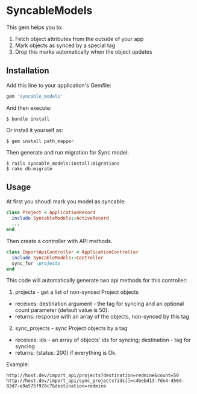 # SyncableModels

This gem helps you to:

1. Fetch object attributes from the outside of your app
2. Mark objects as synced by a special tag
3. Drop this marks automatically when the object updates

## Installation

Add this line to your application's Gemfile:

```ruby
gem 'syncable_models'
```

And then execute:

    $ bundle install

Or install it yourself as:

    $ gem install path_mapper

Then generate and run migration for Sync model:

    $ rails syncable_models:install:migrations
    $ rake db:migrate

## Usage

At first you shoudl mark you model as syncable:

```ruby
class Project < ApplicationRecord
  include SyncableModels::ActiveRecord
  ...
end
```

Then create a controller with API methods. 

```ruby
class ImportApiController < ApplicationController
  include SyncableModels::Controller
  sync_for :projects
end
```

This code will automatically generate two api methods for this controller: 

1. projects - get a list of non-synced Project objects
  * receives: destination argument - the tag for syncing and an optional count parameter (default value is 50).
  * returns: response with an array of the objects, non-synced by this tag 
2. sync_projects - sync Project objects by a tag
  * receives: ids - an array of objects' ids for syncing; destination - tag for syncing
  * returns: {status: 200} if everything is Ok.

Example:
```
http://host.dev/import_api/projects?destination=redmine&count=50
http://host.dev/import_api/sync_projects?ids[]=c4bebd13-7de4-450d-82d7-e9a575f978c7&destination=redmine
```
